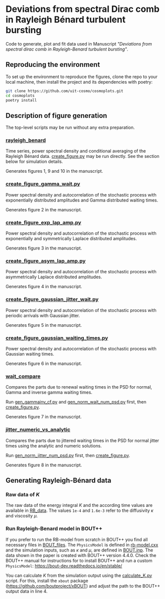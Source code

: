 # Deviations from spectral Dirac comb in Rayleigh Bénard turbulent bursting

Code to generate, plot and fit data used in Manuscript *"Deviations from spectral dirac comb in Rayleigh-Benard turbulent bursting"*.

## Reproducing the environment

To set up the environment to reproduce the figures, clone the repo to your local machine, then install the project and its dependencies with poetry:

```sh
git clone https://github.com/uit-cosmo/cosmoplots.git
cd cosmoplots
poetry install
```

## Description of figure generation

The top-level scripts may be run without any extra preparation.

### [rayleigh_benard](rayleigh_benard)

Time series, power spectral density and conditional averaging of the Rayleigh Bénard data. [create_figure.py](rayleigh_benard/create_figure.py) may be run directly. See the section below for simulation details.

Generates figures 1, 9 and 10 in the manuscript.

### [create_figure_gamma_wait.py](create_figure_gamma_wait.py)

Power spectral density and autocorrelation of the stochastic process with exponentially distributed amplitudes and Gamma distributed waiting times.

Generates figure 2 in the manuscript.

### [create_figure_exp_lap_amp.py](create_figure_exp_lap_amp.py)

Power spectral density and autocorrelation of the stochastic process with exponentially and symmetrically Laplace distributed amplitudes.

Generates figure 3 in the manuscript.

### [create_figure_asym_lap_amp.py](create_figure_asym_lap_amp.py)

Power spectral density and autocorrelation of the stochastic process with asymmetrically Laplace distributed amplitudes.

Generates figure 4 in the manuscript.

### [create_figure_gaussian_jitter_wait.py](create_figure_gaussian_jitter_wait.py)

Power spectral density and autocorrelation of the stochastic process with periodic arrivals with Gaussian jitter.

Generates figure 5 in the manuscript.

### [create_figure_gaussian_waiting_times.py](create_figure_gaussian_waiting_times.py)

Power spectral density and autocorrelation of the stochastic process with Gaussian waiting times.

Generates figure 6 in the manuscript.

### [wait_compare](wait_compare)

Compares the parts due to renewal waiting times in the PSD for normal, Gamma and inverse gamma waiting times.

Run [gen_gammainv_cf.py](wait_compare/gen_gammainv_cf.py) and [gen_norm_wait_num_psd.py](wait_compare/gen_norm_wait_num_psd.py) first, then [create_figure.py](wait_compare/create_figure.py).

Generates figure 7 in the manuscript.

### [jitter_numeric_vs_analytic](jitter_numeric_vs_analytic)

Compares the parts due to jittered waiting times in the PSD for normal jitter times using the analytic and numeric solutions.

Run [gen_norm_jitter_num_psd.py](jitter_numeric_vs_analytic/gen_norm_jitter_num_psd.py) first, then [create_figure.py](jitter_numeric_vs_analytic/create_figure.py).

Generates figure 8 in the manuscript.

## Generating Rayleigh-Bénard data

### Raw data of $K$

The raw data of the energy integral $K$ and the according time values are available in [RB_data](rayleigh_benard/RB_data). The values `1e-4` and `1.6e-3` refer to the diffusivity $\kappa$ and viscosity $\mu$.

### Run Rayleigh-Benard model in BOUT++

If you prefer to run the RB-model from scratch in BOUT++ you find all necessary files in [BOUT_files](rayleigh_benard/BOUT_files). The `PhysicsModel` is defined in [rb-model.cxx](rayleigh_benard/BOUT_files/rb-model.cxx) and the simulation inputs, such as $\kappa$ and $\mu$, are defined in [BOUT.inp](rayleigh_benard/BOUT_files/BOUT.inp). The data shown in the paper is created with BOUT++ version 4.4.0. Check the BOUT++ manual for instructions for to install BOUT++ and run a custom `PhysicsModel`: <https://bout-dev.readthedocs.io/en/stable/>

You can calculate $K$ from the simulation output using the [calculate_K.py](rayleigh_benard/BOUT_files/calculate_K.py) script. For this, install the `xbout` package (<https://github.com/boutproject/xBOUT>) and adjust the path to the BOUT++ output data in line 4.
